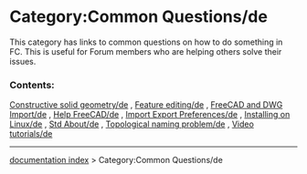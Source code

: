 # Category:Common Questions/de
This category has links to common questions on how to do something in FC. This is useful for Forum members who are helping others solve their issues.

### Contents:

[Constructive solid geometry/de](Constructive_solid_geometry/de.md) , [Feature editing/de](Feature_editing/de.md) , [FreeCAD and DWG Import/de](FreeCAD_and_DWG_Import/de.md) , [Help FreeCAD/de](Help_FreeCAD/de.md) , [Import Export Preferences/de](Import_Export_Preferences/de.md) , [Installing on Linux/de](Installing_on_Linux/de.md) , [Std About/de](Std_About/de.md) , [Topological naming problem/de](Topological_naming_problem/de.md) , [Video tutorials/de](Video_tutorials/de.md)

---
[documentation index](../README.md) > Category:Common Questions/de
